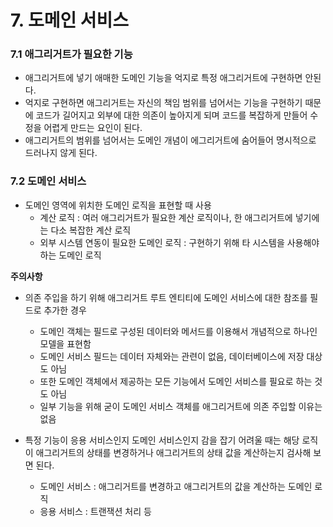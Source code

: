# 7. 도메인 서비스

### 7.1 애그리거트가 필요한 기능

- 애그리거트에 넣기 애매한 도메인 기능을 억지로 특정 애그리거트에 구현하면 안된다.
- 억지로 구현하면 애그리거트는 자신의 책임 범위를 넘어서는 기능을 구현하기 때문에 코드가 길어지고 외부에 대한 의존이 높아지게 되며 코드를 복잡하게 만들어 수정을 어렵게 만드는 요인이 된다.
- 애그리거트의 범위를 넘어서는 도메인 개념이 에그리거트에 숨어들어 명시적으로 드러나지 않게 된다.

### 7.2 도메인 서비스

- 도메인 영역에 위치한 도메인 로직을 표현할 때 사용
    - 계산 로직 : 여러 애그리거트가 필요한 계산 로직이나, 한 애그리거트에 넣기에는 다소 복잡한 계산 로직
    - 외부 시스템 연동이 필요한 도메인 로직 : 구현하기 위해 타 시스템을 사용해야 하는 도메인 로직

**주의사항**

- 의존 주입을 하기 위해 애그리거트 루트 엔티티에 도메인 서비스에 대한 참조를 필드로 추가한 경우
    - 도메인 객체는 필드로 구성된 데이터와 메서드를 이용해서 개념적으로 하나인 모델을 표현함
    - 도메인 서비스 필드는 데이터 자체와는 관련이 없음, 데이터베이스에 저장 대상도 아님
    - 또한 도메인 객체에서 제공하는 모든 기능에서 도메인 서비스를 필요로 하는 것도 아님
    - 일부 기능을 위해 굳이 도메인 서비스 객체를 애그리거트에 의존 주입할 이유는 없음

- 특정 기능이 응용 서비스인지 도메인 서비스인지 감을 잡기 어려울 때는 해당 로직이 애그리거트의 상태를 변경하거나 애그리거트의 상태 값을 계산하는지 검사해 보면 된다.
    - 도메인 서비스 : 애그리거트를 변경하고 애그리거트의 값을 계산하는 도메인 로직
    - 응용 서비스 : 트랜잭션 처리 등